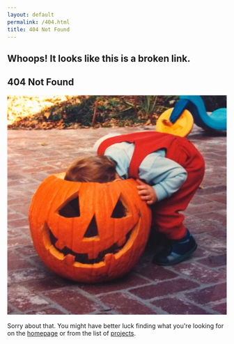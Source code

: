 ```yaml
---
layout: default
permalink: /404.html
title: 404 Not Found
---
```

<h2 class="featured-text">Whoops! It looks like this is a broken link.
</h2>

<div class="content-block">
  <h2 class="featured-text" id="profile-intro">404 Not Found
  </h2>
  </div>
<div class="content-block">
  <img src="/assets/404.jpg" class="profile-img">
  </div>

Sorry about that. You might have better luck finding what you're looking for on the [homepage](https://holdensparacino.com/) or from the list of [projects](/work).
